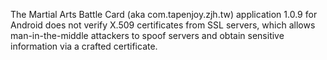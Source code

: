 The Martial Arts Battle Card (aka com.tapenjoy.zjh.tw) application 1.0.9 for Android does not verify X.509 certificates from SSL servers, which allows man-in-the-middle attackers to spoof servers and obtain sensitive information via a crafted certificate.
